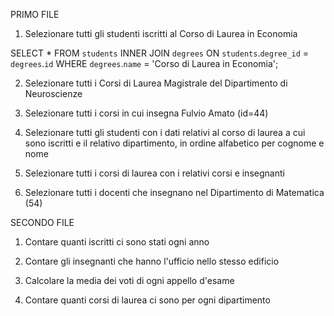 PRIMO FILE

1. Selezionare tutti gli studenti iscritti al Corso di Laurea in Economia

SELECT * FROM `students` INNER JOIN `degrees` ON `students`.`degree_id` = `degrees`.`id` WHERE `degrees`.`name` = 'Corso di Laurea in Economia';

2. Selezionare tutti i Corsi di Laurea Magistrale del Dipartimento di Neuroscienze


3. Selezionare tutti i corsi in cui insegna Fulvio Amato (id=44)


4. Selezionare tutti gli studenti con i dati relativi al corso di laurea a cui sono iscritti e il relativo dipartimento, in ordine alfabetico per cognome e nome


5. Selezionare tutti i corsi di laurea con i relativi corsi e insegnanti


6. Selezionare tutti i docenti che insegnano nel Dipartimento di Matematica (54)




SECONDO FILE

1. Contare quanti iscritti ci sono stati ogni anno


2. Contare gli insegnanti che hanno l'ufficio nello stesso edificio


3. Calcolare la media dei voti di ogni appello d'esame


4. Contare quanti corsi di laurea ci sono per ogni dipartimento